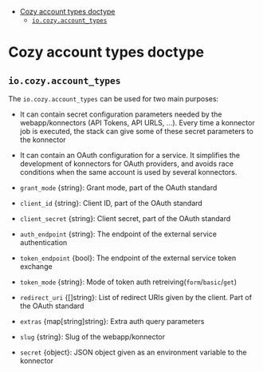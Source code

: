 - [Cozy account types doctype](#cozy-account-types-doctype)
  - [`io.cozy.account_types`](#iocozyaccounttypes)

# Cozy account types doctype

## `io.cozy.account_types`

The `io.cozy.account_types` can be used for two main purposes:

- It can contain secret configuration parameters needed by the webapp/konnectors
  (API Tokens, API URLS, ...). Every time a konnector job is executed, the stack
  can give some of these secret parameters to the konnector

- It can contain an OAuth configuration for a service. It simplifies the
  development of konnectors for OAuth providers, and avoids race conditions when
  the same account is used by several konnectors.


- `grant_mode` {string}: Grant mode, part of the OAuth standard
- `client_id` {string}: Client ID, part of the OAuth standard
- `client_secret` {string}: Client secret, part of the OAuth standard
- `auth_endpoint` {string}: The endpoint of the external service authentication
- `token_endpoint` {bool}: The endpoint of the external service token exchange
- `token_mode` {string}: Mode of token auth retreiving(`form`/`basic`/`get`)
- `redirect_uri` {[]string}: List of redirect URIs given by the client. Part of
  the OAuth standard
- `extras` {map[string]string}: Extra auth query parameters
- `slug` {string}: Slug of the webapp/konnector
- `secret` {object}: JSON object given as an environment variable to the
  konnector
